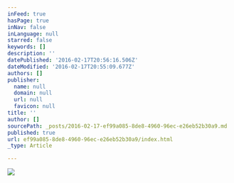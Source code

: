 ```yaml
---
inFeed: true
hasPage: true
inNav: false
inLanguage: null
starred: false
keywords: []
description: ''
datePublished: '2016-02-17T20:56:16.506Z'
dateModified: '2016-02-17T20:55:09.677Z'
authors: []
publisher:
  name: null
  domain: null
  url: null
  favicon: null
title: ''
author: []
sourcePath: _posts/2016-02-17-ef99a085-8de8-4960-96ec-e26eb52b30a9.md
published: true
url: ef99a085-8de8-4960-96ec-e26eb52b30a9/index.html
_type: Article

---
```

![](https://the-grid-user-content.s3-us-west-2.amazonaws.com/52eebaf6-b8c5-4197-90d6-715f05c13629.jpg)